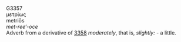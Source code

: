 G3357  
μετρίως  
metriōs  
*met-ree‘-oce*  
Adverb from a derivative of [3358](g3358) *moderately*, that is,
*slightly:* - a little.  
